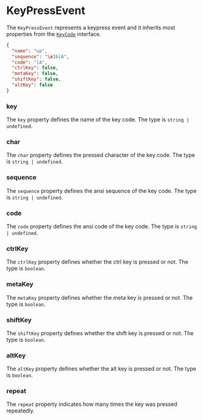 # KeyPressEvent

The `KeyPressEvent` represents a keypress event and it inherits most properties
from the [`KeyCode`](../keycode/keycode.md) interface.

```json
{
  "name": "up",
  "sequence": "\x1b[A",
  "code": "[A",
  "ctrlKey": false,
  "metaKey": false,
  "shiftKey": false,
  "altKey": false
}
```

### key

The `key` property defines the name of the key code. The type is
`string | undefined`.

### char

The `char` property defines the pressed character of the key code. The type is
`string | undefined`.

### sequence

The `sequence` property defines the ansi sequence of the key code. The type is
`string | undefined`.

### code

The `code` property defines the ansi code of the key code. The type is
`string | undefined`.

### ctrlKey

The `ctrlKey` property defines whether the ctrl key is pressed or not. The type
is `boolean`.

### metaKey

The `metaKey` property defines whether the meta key is pressed or not. The type
is `boolean`.

### shiftKey

The `shiftKey` property defines whether the shift key is pressed or not. The
type is `boolean`.

### altKey

The `altKey` property defines whether the alt key is pressed or not. The type is
`boolean`.

### repeat

The `repeat` property indicates how many times the key was pressed repeatedly.
